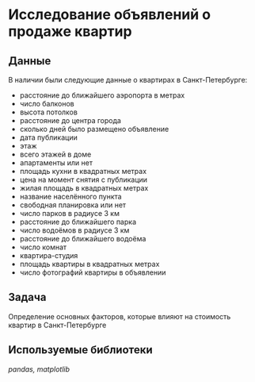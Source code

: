 # Исследование объявлений о продаже квартир

## Данные

В наличии были следующие данные о квартирах в Санкт-Петербурге:
- расстояние до ближайшего аэропорта в метрах
- число балконов
- высота потолков
- расстояние до центра города
- сколько дней было размещено объявление
- дата публикации
- этаж
- всего этажей в доме
- апартаменты или нет
- площадь кухни в квадратных метрах
- цена на момент снятия с публикации
- жилая площадь в квадратных метрах
- название населённого пункта
- свободная планировка или нет
- число парков в радиусе 3 км
- расстояние до ближайшего парка
- число водоёмов в радиусе 3 км
- расстояние до ближайшего водоёма
- число комнат
- квартира-студия
- площадь квартиры в квадратных метрах
- число фотографий квартиры в объявлении

## Задача
Определение основных факторов, которые влияют на стоимость квартир в Санкт-Петербурге

## Используемые библиотеки
*pandas, matplotlib*
